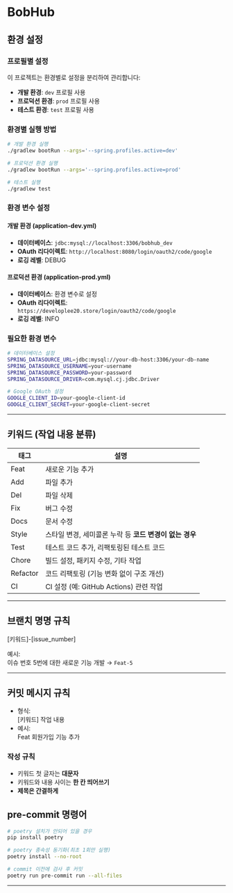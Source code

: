 # BobHub

## 환경 설정

### 프로필별 설정

이 프로젝트는 환경별로 설정을 분리하여 관리합니다:

- **개발 환경**: `dev` 프로필 사용
- **프로덕션 환경**: `prod` 프로필 사용
- **테스트 환경**: `test` 프로필 사용

### 환경별 실행 방법

```bash
# 개발 환경 실행
./gradlew bootRun --args='--spring.profiles.active=dev'

# 프로덕션 환경 실행
./gradlew bootRun --args='--spring.profiles.active=prod'

# 테스트 실행
./gradlew test
```

### 환경 변수 설정

#### 개발 환경 (application-dev.yml)
- **데이터베이스**: `jdbc:mysql://localhost:3306/bobhub_dev`
- **OAuth 리다이렉트**: `http://localhost:8080/login/oauth2/code/google`
- **로깅 레벨**: DEBUG

#### 프로덕션 환경 (application-prod.yml)
- **데이터베이스**: 환경 변수로 설정
- **OAuth 리다이렉트**: `https://developlee20.store/login/oauth2/code/google`
- **로깅 레벨**: INFO

### 필요한 환경 변수

```bash
# 데이터베이스 설정
SPRING_DATASOURCE_URL=jdbc:mysql://your-db-host:3306/your-db-name
SPRING_DATASOURCE_USERNAME=your-username
SPRING_DATASOURCE_PASSWORD=your-password
SPRING_DATASOURCE_DRIVER=com.mysql.cj.jdbc.Driver

# Google OAuth 설정
GOOGLE_CLIENT_ID=your-google-client-id
GOOGLE_CLIENT_SECRET=your-google-client-secret
```

---

## 키워드 (작업 내용 분류)

| 태그      | 설명                                                       |
|-----------|------------------------------------------------------------|
| Feat      | 새로운 기능 추가                                           |
| Add       | 파일 추가                                                  |
| Del       | 파일 삭제                                                  |
| Fix       | 버그 수정                                                  |
| Docs      | 문서 수정                                                  |
| Style     | 스타일 변경, 세미콜론 누락 등 **코드 변경이 없는 경우**   |
| Test      | 테스트 코드 추가, 리팩토링된 테스트 코드                   |
| Chore     | 빌드 설정, 패키지 수정, 기타 작업                          |
| Refactor  | 코드 리팩토링 (기능 변화 없이 구조 개선)                   |
| CI        | CI 설정 (예: GitHub Actions) 관련 작업                     |

---

## 브랜치 명명 규칙

[키워드]-[issue_number]

예시:  
이슈 번호 5번에 대한 새로운 기능 개발 → `Feat-5`

---

## 커밋 메시지 규칙

- 형식:  
  [키워드] 작업 내용
- 예시:  
  Feat 회원가입 기능 추가

### 작성 규칙

- 키워드 첫 글자는 **대문자**
- 키워드와 내용 사이는 **한 칸 띄어쓰기**
- **제목은 간결하게**

## pre-commit 명령어

```bash
# poetry 설치가 안되어 있을 경우
pip install poetry

# poetry 종속성 동기화(최초 1회만 실행)
poetry install --no-root

# commit 이전에 검사 후 커밋
poetry run pre-commit run --all-files
```

---
